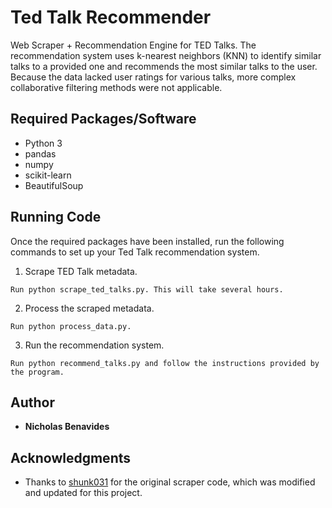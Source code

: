 # Ted Talk Recommender
Web Scraper + Recommendation Engine for TED Talks. The recommendation system uses k-nearest neighbors (KNN) to identify similar talks to a provided one and recommends the most similar talks to the user. Because the data lacked user ratings for various talks, more complex collaborative filtering methods were not applicable.

## Required Packages/Software
* Python 3
* pandas
* numpy
* scikit-learn
* BeautifulSoup

## Running Code
Once the required packages have been installed, run the following commands to set up your Ted Talk recommendation system.

1. Scrape TED Talk metadata.
```
Run python scrape_ted_talks.py. This will take several hours.
```

2. Process the scraped metadata.

```
Run python process_data.py.
```

3. Run the recommendation system.
```
Run python recommend_talks.py and follow the instructions provided by the program.
```

## Author

* **Nicholas Benavides**

## Acknowledgments

* Thanks to [shunk031](https://github.com/shunk031/TedScraper/blob/master/ted_talks/scraper.py) for the original scraper code, which was modified and updated for this project.
